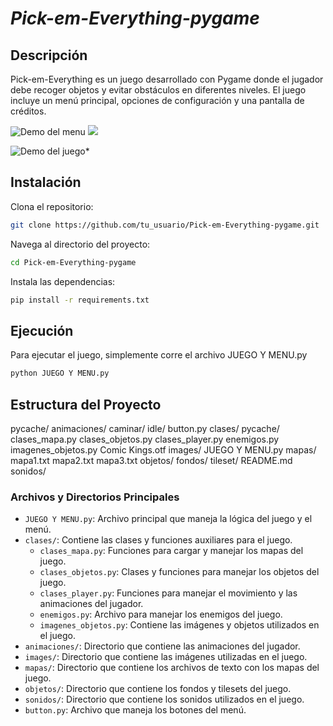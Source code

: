 # *Pick-em-Everything-pygame*

## Descripción

Pick-em-Everything es un juego desarrollado con Pygame donde el jugador debe recoger objetos y evitar obstáculos en diferentes niveles. El juego incluye un menú principal, opciones de configuración y una pantalla de créditos.

![Demo del menu](/assets/pygame1.gif)
<img src="https://user-images.githubusercontent.com/73097560/115834477-dbab4500-a447-11eb-908a-139a6edaec5c.gif">

![Demo del juego](/assets/pygame2.gif)*

## Instalación
Clona el repositorio:
```bash
git clone https://github.com/tu_usuario/Pick-em-Everything-pygame.git
```
Navega al directorio del proyecto:
```bash
cd Pick-em-Everything-pygame
```
Instala las dependencias:
```bash
pip install -r requirements.txt
```

## Ejecución
Para ejecutar el juego, simplemente corre el archivo JUEGO Y MENU.py
```bash
python JUEGO Y MENU.py
```

## Estructura del Proyecto
pycache/ animaciones/ caminar/ idle/ button.py clases/ pycache/ clases_mapa.py clases_objetos.py clases_player.py enemigos.py imagenes_objetos.py Comic Kings.otf images/ JUEGO Y MENU.py mapas/ mapa1.txt mapa2.txt mapa3.txt objetos/ fondos/ tileset/ README.md sonidos/


### Archivos y Directorios Principales

- `JUEGO Y MENU.py`: Archivo principal que maneja la lógica del juego y el menú.
- `clases/`: Contiene las clases y funciones auxiliares para el juego.
  - `clases_mapa.py`: Funciones para cargar y manejar los mapas del juego.
  - `clases_objetos.py`: Clases y funciones para manejar los objetos del juego.
  - `clases_player.py`: Funciones para manejar el movimiento y las animaciones del jugador.
  - `enemigos.py`: Archivo para manejar los enemigos del juego.
  - `imagenes_objetos.py`: Contiene las imágenes y objetos utilizados en el juego.
- `animaciones/`: Directorio que contiene las animaciones del jugador.
- `images/`: Directorio que contiene las imágenes utilizadas en el juego.
- `mapas/`: Directorio que contiene los archivos de texto con los mapas del juego.
- `objetos/`: Directorio que contiene los fondos y tilesets del juego.
- `sonidos/`: Directorio que contiene los sonidos utilizados en el juego.
- `button.py`: Archivo que maneja los botones del menú.



